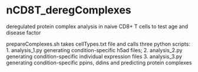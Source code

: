 # nCD8T_deregComplexes
deregulated protein complex analysis in naive CD8+ T cells to test age and disease factor


prepareComplexes.sh takes cellTypes.txt file and calls three python scripts:
	1. analysis_1.py 
	generating condition-specific h5ad files; 
	2. analysis_2.py 
	generating condition-specific individual expression files
	3. analysis_3.py
	generating condition-specific ppins, ddins and predicting protein complexes
	
	
